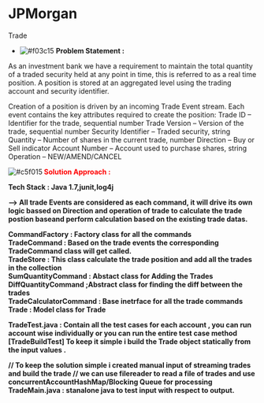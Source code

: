# JPMorgan
Trade
- ![#f03c15](https://placehold.it/15/f03c15/000000?text=+)  <b>Problem Statement : </b>

As an investment bank we have a requirement to maintain the total quantity of a traded security held at
any point in time, this is referred to as a real time position.
A position is stored at an aggregated level using the trading account and security identifier.

Creation of a position is driven by an incoming Trade Event stream. Each event contains the key
attributes required to create the position:
Trade ID – Identifier for the trade, sequential number
Trade Version – Version of the trade, sequential number
Security Identifier – Traded security, string
Quantity – Number of shares in the current trade, number
Direction – Buy or Sell indicator
Account Number – Account used to purchase shares, string
Operation – NEW/AMEND/CANCEL


![#c5f015](https://placehold.it/15/c5f015/000000?text=+)<b><font color="red"> Solution Approach :</font><b>

 <b>Tech Stack : </b>Java 1.7,junit,log4j</br>

--> All trade Events are considered as each command, it will drive its own logic bassed on Direction and operation of trade 
to calculate the trade postion  baseand perform calculation based on the existing trade datas.

<b>CommandFactory</b> : Factory class for all the commands</br>
<b>TradeCommand </b> : Based on the trade events the corresponding TradeCommand class will get called.</br>
<b>TradeStore </b> : This class calculate the trade position and add all the trades in the collection</br>
<b>SumQuantityCommand</b>  : Abstact class for Adding the Trades</br>
<b>DiffQuantityCommand </b> ;Abstract class for finding the diff between the trades</br>
<b>TradeCalculatorCommand</b> : Base inetrface for all the trade commands</br>
<b>Trade </b> : Model class for Trade</br>

<b>TradeTest.java</b>  : Contain all the test cases for each account , you can run account wise individually or you can run the entire test case method [TradeBuildTest]
To keep it simple i build the Trade object statically from the input values .</br>


// To keep the solution simple i created  manual input of streaming trades  and build the trade
// we can use filereader to read a file of trades and use concurrentAccountHashMap/Blocking Queue for processing </br>
<b>TradeMain.java </b> : stanalone java to test input with respect to output.</br>


